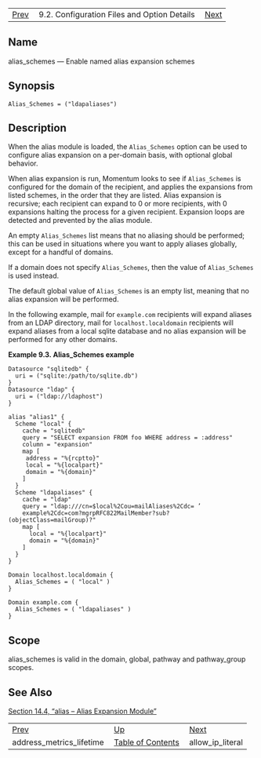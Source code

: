 |     |     |     |
| --- | --- | --- |
| [Prev](conf.ref.address_metrics_lifetime)  | 9.2. Configuration Files and Option Details |  [Next](conf.ref.allow_ip_literal.php) |

<a name="conf.ref.alias_schemes"></a>
## Name

alias_schemes — Enable named alias expansion schemes

## Synopsis

`Alias_Schemes = ("ldapaliases")`

<a name="idp7442288"></a>
## Description

When the alias module is loaded, the `Alias_Schemes` option can be used to configure alias expansion on a per-domain basis, with optional global behavior.

When alias expansion is run, Momentum looks to see if `Alias_Schemes` is configured for the domain of the recipient, and applies the expansions from listed schemes, in the order that they are listed. Alias expansion is recursive; each recipient can expand to 0 or more recipients, with 0 expansions halting the process for a given recipient. Expansion loops are detected and prevented by the alias module.

An empty `Alias_Schemes` list means that no aliasing should be performed; this can be used in situations where you want to apply aliases globally, except for a handful of domains.

If a domain does not specify `Alias_Schemes`, then the value of `Alias_Schemes` is used instead.

The default global value of `Alias_Schemes` is an empty list, meaning that no alias expansion will be performed.

In the following example, mail for `example.com` recipients will expand aliases from an LDAP directory, mail for `localhost.localdomain` recipients will expand aliases from a local sqlite database and no alias expansion will be performed for any other domains.

<a name="example.alias_schemes.3"></a>

**Example 9.3. Alias_Schemes example**

```
Datasource "sqlitedb" {
  uri = ("sqlite:/path/to/sqlite.db")
}
Datasource "ldap" {
  uri = ("ldap://ldaphost")
}

alias "alias1" {
  Scheme "local" {
    cache = "sqlitedb"
    query = "SELECT expansion FROM foo WHERE address = :address"
    column = "expansion"
    map [
     address = "%{rcptto}"
     local = "%{localpart}"
     domain = "%{domain}"
    ]
  }
  Scheme "ldapaliases" {
    cache = "ldap"
    query = "ldap:///cn=$local%2Cou=mailAliases%2Cdc= ’
    example%2Cdc=com?mgrpRFC822MailMember?sub?(objectClass=mailGroup)?"
    map [
      local = "%{localpart}"
      domain = "%{domain}"
    ]
  }
}

Domain localhost.localdomain {
  Alias_Schemes = ( "local" )
}

Domain example.com {
  Alias_Schemes = ( "ldapaliases" )
}
```

<a name="idp7455008"></a>
## Scope

alias_schemes is valid in the domain, global, pathway and pathway_group scopes.

<a name="idp7456688"></a>
## See Also

[Section 14.4, “alias – Alias Expansion Module”](modules.alias "14.4. alias – Alias Expansion Module")

|     |     |     |
| --- | --- | --- |
| [Prev](conf.ref.address_metrics_lifetime)  | [Up](conf.ref.files.php) |  [Next](conf.ref.allow_ip_literal.php) |
| address_metrics_lifetime  | [Table of Contents](index) |  allow_ip_literal |
